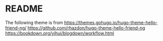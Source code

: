 # README

The following theme is from https://themes.gohugo.io/hugo-theme-hello-friend-ng/
https://github.com/rhazdon/hugo-theme-hello-friend-ng
https://bookdown.org/yihui/blogdown/workflow.html